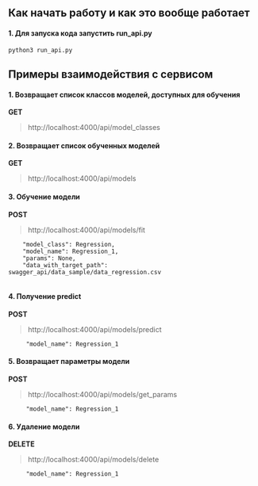##  Как начать работу и как это вообще работает


#### 1. Для запуска кода запустить run_api.py
```commandline
python3 run_api.py
```
## Примеры взаимодействия с сервисом

#### 1. Возвращает список классов моделей, доступных для обучения 
**GET**  
> http://localhost:4000/api/model_classes  

#### 2. Возвращает список обученных моделей
**GET**  
> http://localhost:4000/api/models  

#### 3. Обучение модели  
**POST**  
> http://localhost:4000/api/models/fit
> 
```
    "model_class": Regression,    
    "model_name": Regression_1, 
    "params": None,  
    "data_with_target_path": swagger_api/data_sample/data_regression.csv
    
```
 
#### 4. Получение predict 
**POST**  
> http://localhost:4000/api/models/predict  
> 
``` 
     "model_name": Regression_1
```

#### 5. Возвращает параметры модели 
**POST**  
> http://localhost:4000/api/models/get_params 
> 
``` 
     "model_name": Regression_1
```

#### 6. Удаление модели  
**DELETE**  
> http://localhost:4000/api/models/delete  
> 
``` 
     "model_name": Regression_1
```

